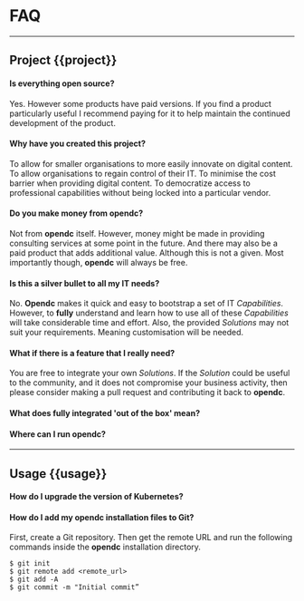 # FAQ
___


## Project {{project}}

#### Is everything open source?

Yes.  However some products have paid versions.  If you find a product particularly useful I recommend paying for it to help maintain the continued development of the product. 


#### Why have you created this project?

To allow for smaller organisations to more easily innovate on digital content.  To allow organisations to regain control of their IT.  To minimise the cost barrier when providing digital content.  To democratize access to professional capabilities without being locked into a particular vendor.  


#### Do you make money from opendc?

Not from **opendc** itself. However, money might be made in providing consulting services at some point in the future.  And there may also be a paid product that adds additional value.  Although this is not a given.  Most importantly though, **opendc** will always be free.


#### Is this a silver bullet to all my IT needs?

No.  **Opendc** makes it quick and easy to bootstrap a set of IT *Capabilities*.  However, to **fully** understand and learn how to use all of these *Capabilities* will take considerable time and effort. Also, the provided *Solutions* may not suit your requirements.  Meaning customisation will be needed. 


#### What if there is a feature that I really need?

You are free to integrate your own *Solutions*.  If the *Solution* could be useful to the community, and it does not compromise your business activity, then please consider making a pull request and contributing it back to **opendc**.


#### What does fully integrated 'out of the box' mean?


#### Where can I run opendc?

___

## Usage {{usage}}

#### How do I upgrade the version of Kubernetes?

#### How do I add my opendc installation files to Git?

First, create a Git repository.  Then get the remote URL and run the following commands inside the **opendc** installation directory. 

```
$ git init
$ git remote add <remote_url>
$ git add -A
$ git commit -m "Initial commit”
```

